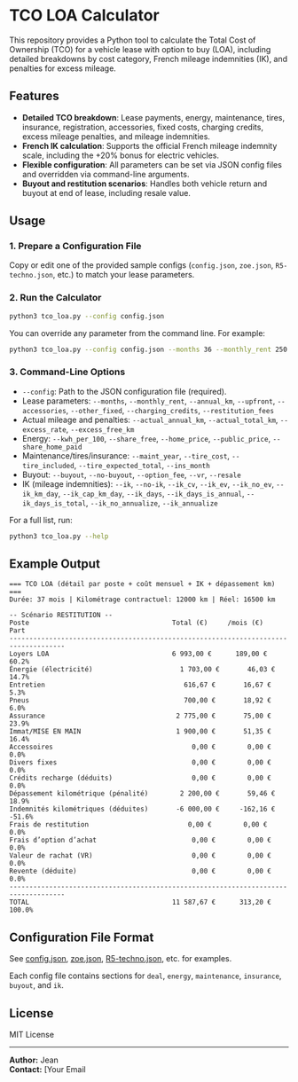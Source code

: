 # TCO LOA Calculator

This repository provides a Python tool to calculate the Total Cost of Ownership (TCO) for a vehicle lease with option to buy (LOA), including detailed breakdowns by cost category, French mileage indemnities (IK), and penalties for excess mileage.

## Features

- **Detailed TCO breakdown**: Lease payments, energy, maintenance, tires, insurance, registration, accessories, fixed costs, charging credits, excess mileage penalties, and mileage indemnities.
- **French IK calculation**: Supports the official French mileage indemnity scale, including the +20% bonus for electric vehicles.
- **Flexible configuration**: All parameters can be set via JSON config files and overridden via command-line arguments.
- **Buyout and restitution scenarios**: Handles both vehicle return and buyout at end of lease, including resale value.

## Usage

### 1. Prepare a Configuration File

Copy or edit one of the provided sample configs (`config.json`, `zoe.json`, `R5-techno.json`, etc.) to match your lease parameters.

### 2. Run the Calculator

```sh
python3 tco_loa.py --config config.json
```

You can override any parameter from the command line. For example:

```sh
python3 tco_loa.py --config config.json --months 36 --monthly_rent 250 --actual_annual_km 18000
```

### 3. Command-Line Options

- `--config`: Path to the JSON configuration file (required).
- Lease parameters: `--months`, `--monthly_rent`, `--annual_km`, `--upfront`, `--accessories`, `--other_fixed`, `--charging_credits`, `--restitution_fees`
- Actual mileage and penalties: `--actual_annual_km`, `--actual_total_km`, `--excess_rate`, `--excess_free_km`
- Energy: `--kwh_per_100`, `--share_free`, `--home_price`, `--public_price`, `--share_home_paid`
- Maintenance/tires/insurance: `--maint_year`, `--tire_cost`, `--tire_included`, `--tire_expected_total`, `--ins_month`
- Buyout: `--buyout`, `--no-buyout`, `--option_fee`, `--vr`, `--resale`
- IK (mileage indemnities): `--ik`, `--no-ik`, `--ik_cv`, `--ik_ev`, `--ik_no_ev`, `--ik_km_day`, `--ik_cap_km_day`, `--ik_days`, `--ik_days_is_annual`, `--ik_days_is_total`, `--ik_no_annualize`, `--ik_annualize`

For a full list, run:

```sh
python3 tco_loa.py --help
```

## Example Output

```
=== TCO LOA (détail par poste + coût mensuel + IK + dépassement km) ===
Durée: 37 mois | Kilométrage contractuel: 12000 km | Réel: 16500 km

-- Scénario RESTITUTION --
Poste                                    Total (€)     /mois (€)    Part
------------------------------------------------------------------------------------
Loyers LOA                               6 993,00 €      189,00 €   60.2%
Énergie (électricité)                      1 703,00 €       46,03 €   14.7%
Entretien                                   616,67 €       16,67 €    5.3%
Pneus                                       700,00 €       18,92 €    6.0%
Assurance                                 2 775,00 €       75,00 €   23.9%
Immat/MISE EN MAIN                        1 900,00 €       51,35 €   16.4%
Accessoires                                   0,00 €        0,00 €    0.0%
Divers fixes                                  0,00 €        0,00 €    0.0%
Crédits recharge (déduits)                    0,00 €        0,00 €    0.0%
Dépassement kilométrique (pénalité)        2 200,00 €       59,46 €   18.9%
Indemnités kilométriques (déduites)       -6 000,00 €     -162,16 €  -51.6%
Frais de restitution                         0,00 €        0,00 €    0.0%
Frais d’option d’achat                        0,00 €        0,00 €    0.0%
Valeur de rachat (VR)                         0,00 €        0,00 €    0.0%
Revente (déduite)                             0,00 €        0,00 €    0.0%
------------------------------------------------------------------------------------
TOTAL                                    11 587,67 €      313,20 €  100.0%
```

## Configuration File Format

See [config.json](config.json), [zoe.json](zoe.json), [R5-techno.json](R5-techno.json), etc. for examples.

Each config file contains sections for `deal`, `energy`, `maintenance`, `insurance`, `buyout`, and `ik`.

## License

MIT License

---

**Author:** Jean  
**Contact:** [Your Email

